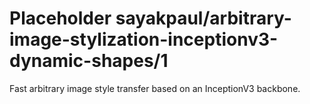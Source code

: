 # Placeholder sayakpaul/arbitrary-image-stylization-inceptionv3-dynamic-shapes/1
Fast arbitrary image style transfer based on an InceptionV3 backbone.

<!-- dataset: multiple -->
<!-- task: image-style-transfer -->
<!-- network-architecture: other -->
<!-- fine-tunable: false -->
<!-- license: apache-2.0 -->
